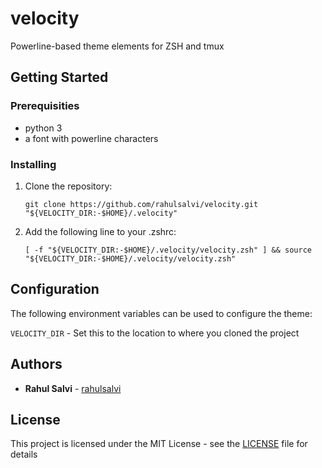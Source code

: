 # velocity

Powerline-based theme elements for ZSH and tmux

## Getting Started

### Prerequisities

* python 3
* a font with powerline characters

### Installing

1. Clone the repository:
    ```
    git clone https://github.com/rahulsalvi/velocity.git "${VELOCITY_DIR:-$HOME}/.velocity"
    ```

2. Add the following line to your .zshrc:
    ```
    [ -f "${VELOCITY_DIR:-$HOME}/.velocity/velocity.zsh" ] && source "${VELOCITY_DIR:-$HOME}/.velocity/velocity.zsh"
    ```

## Configuration

The following environment variables can be used to configure the theme:

```VELOCITY_DIR``` - Set this to the location to where you cloned the project

## Authors

* **Rahul Salvi** - [rahulsalvi](https://github.com/rahulsalvi)

## License

This project is licensed under the MIT License - see the [LICENSE](LICENSE) file for details
